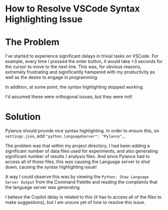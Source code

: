 # How to Resolve VSCode Syntax Highlighting Issue


# The Problem
I've started to experience significant delays in trivial tasks on VSCode.
For example, every time I pressed the enter button, it would take >3 seconds 
for the cursor to move to the next line. This was, for obvious reasons,
extremely frustrating and significantly hampered with my productivity as well as the
desire to engage in programming.

In addition, at some point, the syntax highlighting stopped working.

I'd assumed these were orthogonal issues, but they were not!

# Solution

Pylance should provide nice syntax highlighting. In order to ensure this,
on `settings.json`, add `"python.languageServer": "Pylance",`.

The problem was that within my project directory, I had been adding a
significant number of data files used for experiments,
and also generating significant number of results / analysis files.
And since Pylance had to access all of those files, this was 
causing the Language server to shut down, causing the syntax highlighting
issue!

A way I could observe this was by viewing 
the `Python: Show Language Server Output` from the Command Palette
and reading the complaints that the language server was generating.

I believe the Copilot delay is related to this (it has to access
all of the files to make suggestions), but I am unsure yet
of how to resolve this issue.
